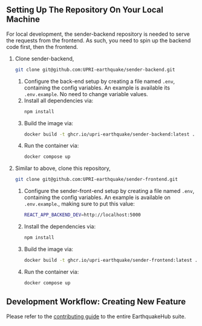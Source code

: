 ## Setting Up The Repository On Your Local Machine
For local development, the sender-backend repository is needed to serve the requests from the frontend. As such, you need to spin up the backend code first, then the frontend.

1. Clone sender-backend, 
    ```bash
    git clone git@github.com:UPRI-earthquake/sender-backend.git
    ```
   1. Configure the back-end setup by creating a file named `.env`, containing the config variables. An example is available its `.env.example`. No need to change variable values.
   2. Install all dependencies via:
        ```bash
        npm install
        ```
   3. Build the image via:
        ```bash
        docker build -t ghcr.io/upri-earthquake/sender-backend:latest .
        ```
   4. Run the container via: 
        ```bash
        docker compose up
        ```  

2. Similar to above, clone this repository, 
    ```bash
    git clone git@github.com:UPRI-earthquake/sender-frontend.git
    ```
    1. Configure the sender-front-end setup by creating a file named `.env`, containing the config variables. An example is available on `.env.example`., making sure to put this value:
        ```bash
        REACT_APP_BACKEND_DEV=http://localhost:5000
        ```
    2. Install the dependencies via:
        ```bash
        npm install
        ```
    3. Build the image via:
        ```bash
        docker build -t ghcr.io/upri-earthquake/sender-frontend:latest .
        ```
    4. Run the container via:
        ```bash
        docker compose up
        ```

## Development Workflow: Creating New Feature
Please refer to the [contributing guide](https://upri-earthquake.github.io/dev-guide-contributing) to the entire EarthquakeHub suite.